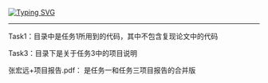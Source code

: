 [![Typing SVG](https://readme-typing-svg.demolab.com?font=Fira+Code&pause=1000&random=false&width=435&lines=%E6%B5%99%E6%B1%9F%E5%A4%A7%E5%AD%A6%E8%BD%AF%E4%BB%B6%E5%AD%A6%E9%99%A2%E6%9A%91%E6%9C%9F%E5%A4%8F%E4%BB%A4%E8%90%A5)](https://git.io/typing-svg)

-------

Task1：目录中是任务1所用到的代码，其中不包含复现论文中的代码

Task3：目录下是关于任务3中的项目说明

张宏远+项目报告.pdf： 是任务一和任务三项目报告的合并版
